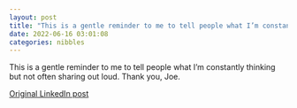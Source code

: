 ```yaml
---
layout: post
title: "This is a gentle reminder to me to tell people what I’m constantly thinking but not often sharing out loud. Thank you, Joe."
date: 2022-06-16 03:01:08
categories: nibbles
---
```


This is a gentle reminder to me to tell people what I’m constantly thinking but not often sharing out loud. Thank you, Joe.

[Original LinkedIn post](https://www.linkedin.com/feed/update/urn%3Ali%3Ashare%3A6943034704224800768)
